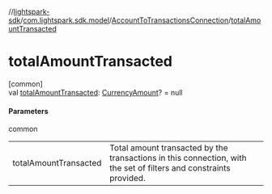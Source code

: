 //[lightspark-sdk](../../../index.md)/[com.lightspark.sdk.model](../index.md)/[AccountToTransactionsConnection](index.md)/[totalAmountTransacted](total-amount-transacted.md)

# totalAmountTransacted

[common]\
val [totalAmountTransacted](total-amount-transacted.md): [CurrencyAmount](../-currency-amount/index.md)? = null

#### Parameters

common

| | |
|---|---|
| totalAmountTransacted | Total amount transacted by the transactions in this connection, with the set of filters and constraints provided. |
